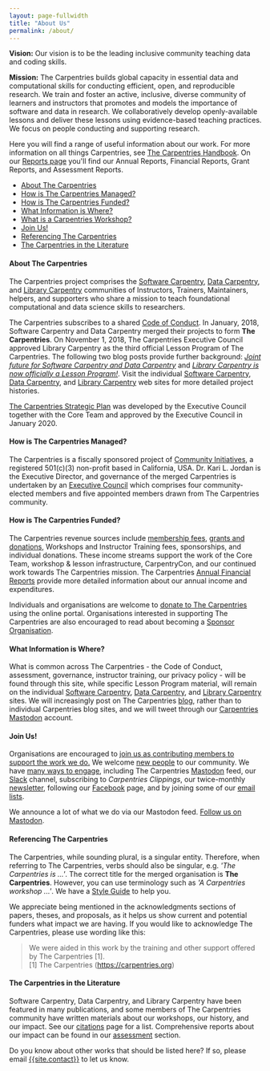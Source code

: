 ```yaml
---
layout: page-fullwidth
title: "About Us"
permalink: /about/
---
```


**Vision:** Our vision is to be the leading inclusive community teaching data and coding skills.

**Mission:** The Carpentries builds global capacity in essential data and computational skills for conducting efficient, open, and reproducible research. We train and foster an active, inclusive, diverse community of learners and instructors that promotes and models the importance of software and data in research. We collaboratively develop openly-available lessons and deliver these lessons using evidence-based teaching practices. We focus on people conducting and supporting research.

Here you will find a range of useful information about our work. For more information on all things Carpentries, see [The Carpentries Handbook]({{site.handbook_url}}).  On our [Reports page](/reports/) you'll find our Annual Reports, Financial Reports, Grant Reports, and Assessment Reports.

* [About The Carpentries](#about-the-carpentries)   
* [How is The Carpentries Managed?](#how-is-the-carpentries-managed)   
* [How is The Carpentries Funded?](#how-is-the-carpentries-funded)   
* [What Information is Where?](#what-information-is-where)   
* [What is a Carpentries Workshop?](/workshops)   
* [Join Us!](#join-us)   
* [Referencing The Carpentries](#referencing-the-carpentries)   
* [The Carpentries in the Literature](#the-carpentries-in-the-literature)   

#### About The Carpentries

The Carpentries project comprises the <a href="https://software-carpentry.org/">Software Carpentry</a>, <a href="http://www.datacarpentry.org/">Data Carpentry</a>, and <a href="https://librarycarpentry.org/">Library Carpentry</a> communities of Instructors, Trainers, Maintainers, helpers, and supporters who share a mission to teach foundational computational and data science skills to researchers. 

The Carpentries subscribes to a shared <a href="{{ site.code_of_conduct_url }}">Code of Conduct</a>. In January, 2018, Software Carpentry and Data Carpentry merged their projects to form <strong>The Carpentries</strong>. On November 1, 2018, The Carpentries Executive Council approved Library Carpentry as the third official Lesson Program of The Carpentries. The following two blog posts provide further background:  <i><a href="https://software-carpentry.org/blog/2017/09/merger.html">Joint future for Software Carpentry and Data Carpentry</a></i> and <i><a href="{{site.url}}/blog/2018/11/welcoming-library-carpentry/">Library Carpentry is now officially a Lesson Program!</a></i>. Visit the individual <a href="https://software-carpentry.org/">Software Carpentry</a>, <a href="http://www.datacarpentry.org/">Data Carpentry</a>, and <a href="https://librarycarpentry.org/">Library Carpentry</a> web sites for more detailed project histories.

[The Carpentries Strategic Plan]({{site.url}}/strategic-plan) was developed by the Executive Council together with the Core Team and approved by the Executive Council in January 2020.

#### How is The Carpentries Managed?

The Carpentries is a fiscally sponsored project of <a href="http://communityin.org/">Community Initiatives</a>, 
a registered 501(c)(3) non-profit based in California, USA. Dr. Kari L. Jordan is the Executive Director, and governance of the merged Carpentries is undertaken 
by an <a href="{{site.url}}/governance">Executive Council</a> which comprises 
four community-elected members and five appointed members drawn from 
The Carpentries community.

#### How is The Carpentries Funded?

The Carpentries revenue sources include [membership fees]({{site.url}}/membership), [grants and donations]({{site.url}}/grants), Workshops and Instructor Training fees, sponsorships, and individual donations. These income streams support the work of the Core Team, workshop & lesson infrastructure, CarpentryCon, and our continued work towards The Carpentries mission. The Carpentries [Annual Financial Reports]({{site.url}}/reports) provide more detailed information about our annual income and expenditures.

Individuals and organisations are welcome to <a href="{{site.fundraising_link}}">donate to The Carpentries</a> using the online portal. Organisations interested in supporting The Carpentries are also encouraged to read about becoming a [Sponsor Organisation]({{site.url}}/sponsorship).

#### What Information is Where?

What is common across The Carpentries - the Code of Conduct, assessment, governance, instructor training, our privacy policy - will be found through this site, while specific Lesson Program material, will remain on the individual [Software Carpentry](https://software-carpentry.org/), [Data Carpentry](http://www.datacarpentry.org/), and <a href="https://librarycarpentry.org/">Library Carpentry</a> sites. We will increasingly post on The Carpentries [blog]({{site.url}}/blog/), rather than to individual Carpentries blog sites, and we will tweet
through our [Carpentries Mastodon][mastodon] account.

#### Join Us!

Organisations are encouraged to <a href="{{site.url}}/membership/">join us as contributing members to support the work we do.</a> We
welcome <a href="{{site.url}}/volunteer/">new people</a> to our community. We have
<a href="{{site.url}}/volunteer/">many ways to engage</a>, including The Carpentries [Mastodon][mastodon] feed, our <a href="{{site.slack_invite}}">Slack</a> channel,
subscribing to <em>Carpentries Clippings</em>, our twice-monthly <a href="{{site.url}}/newsletter/">newsletter</a>, following our [Facebook](https://www.facebook.com/carpentries/) page, and by joining some of our <a href="https://carpentries.topicbox.com/groups">email lists</a>.

We announce a lot of what we do via our Mastodon feed. [Follow us on Mastodon][mastodon].

#### Referencing The Carpentries

The Carpentries, while sounding plural, is a singular entity. Therefore, when referring to The Carpentries, verbs should also be singular, e.g. *'The Carpentries is ...'*. The correct title for the merged organisation is **The Carpentries**. However, you can use terminology such as *'A Carpentries workshop ...'*. We have a [Style Guide]({{site.handbook_url}}/topic_folders/communications/resources/style-guide.html) to help you.

We appreciate being mentioned in the acknowledgments sections of papers, theses, and proposals, as it helps us show current and potential funders what impact we are having. If you would like to acknowledge The Carpentries, please use wording like this:

> We were aided in this work by the training and other support offered by The Carpentries [1].    
> [1] The Carpentries (https://carpentries.org)

#### The Carpentries in the Literature

Software Carpentry, Data Carpentry, and Library Carpentry have been featured in many publications, and some members of The Carpentries community have written materials about our workshops, our history, and our impact. See our <a href="{{site.url}}/citations/">citations</a> page for a list. Comprehensive reports about our impact can be found in our <a href="{{site.url}}/assessment/">assessment</a> section. 

Do you know about other works that should be listed here? If so, please email <a href="mailto:{{site.contact}}">{{site.contact}}</a> to let us know.

<!-- URLs -->
[mastodon]: https://hachyderm.io/@thecarpentries